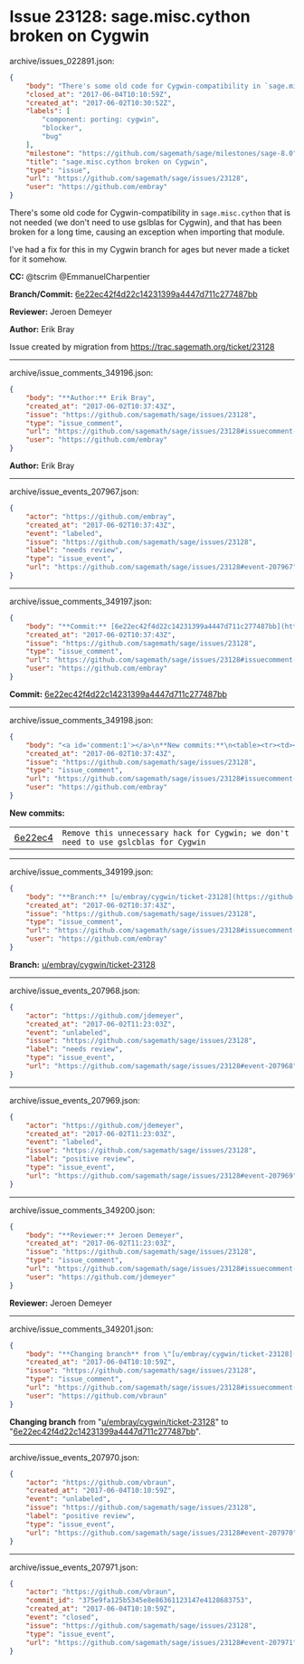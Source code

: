# Issue 23128: sage.misc.cython broken on Cygwin

archive/issues_022891.json:
```json
{
    "body": "There's some old code for Cygwin-compatibility in `sage.misc.cython` that is not needed (we don't need to use gslblas for Cygwin), and that has been broken for a long time, causing an exception when importing that module.\n\nI've had a fix for this in my Cygwin branch for ages but never made a ticket for it somehow.\n\n**CC:**  @tscrim @EmmanuelCharpentier\n\n**Branch/Commit:** [6e22ec42f4d22c14231399a4447d711c277487bb](https://github.com/sagemath/sagetrac-mirror/commit/6e22ec42f4d22c14231399a4447d711c277487bb)\n\n**Reviewer:** Jeroen Demeyer\n\n**Author:** Erik Bray\n\nIssue created by migration from https://trac.sagemath.org/ticket/23128\n\n",
    "closed_at": "2017-06-04T10:10:59Z",
    "created_at": "2017-06-02T10:30:52Z",
    "labels": [
        "component: porting: cygwin",
        "blocker",
        "bug"
    ],
    "milestone": "https://github.com/sagemath/sage/milestones/sage-8.0",
    "title": "sage.misc.cython broken on Cygwin",
    "type": "issue",
    "url": "https://github.com/sagemath/sage/issues/23128",
    "user": "https://github.com/embray"
}
```
There's some old code for Cygwin-compatibility in `sage.misc.cython` that is not needed (we don't need to use gslblas for Cygwin), and that has been broken for a long time, causing an exception when importing that module.

I've had a fix for this in my Cygwin branch for ages but never made a ticket for it somehow.

**CC:**  @tscrim @EmmanuelCharpentier

**Branch/Commit:** [6e22ec42f4d22c14231399a4447d711c277487bb](https://github.com/sagemath/sagetrac-mirror/commit/6e22ec42f4d22c14231399a4447d711c277487bb)

**Reviewer:** Jeroen Demeyer

**Author:** Erik Bray

Issue created by migration from https://trac.sagemath.org/ticket/23128





---

archive/issue_comments_349196.json:
```json
{
    "body": "**Author:** Erik Bray",
    "created_at": "2017-06-02T10:37:43Z",
    "issue": "https://github.com/sagemath/sage/issues/23128",
    "type": "issue_comment",
    "url": "https://github.com/sagemath/sage/issues/23128#issuecomment-349196",
    "user": "https://github.com/embray"
}
```

**Author:** Erik Bray



---

archive/issue_events_207967.json:
```json
{
    "actor": "https://github.com/embray",
    "created_at": "2017-06-02T10:37:43Z",
    "event": "labeled",
    "issue": "https://github.com/sagemath/sage/issues/23128",
    "label": "needs review",
    "type": "issue_event",
    "url": "https://github.com/sagemath/sage/issues/23128#event-207967"
}
```



---

archive/issue_comments_349197.json:
```json
{
    "body": "**Commit:** [6e22ec42f4d22c14231399a4447d711c277487bb](https://github.com/sagemath/sagetrac-mirror/commit/6e22ec42f4d22c14231399a4447d711c277487bb)",
    "created_at": "2017-06-02T10:37:43Z",
    "issue": "https://github.com/sagemath/sage/issues/23128",
    "type": "issue_comment",
    "url": "https://github.com/sagemath/sage/issues/23128#issuecomment-349197",
    "user": "https://github.com/embray"
}
```

**Commit:** [6e22ec42f4d22c14231399a4447d711c277487bb](https://github.com/sagemath/sagetrac-mirror/commit/6e22ec42f4d22c14231399a4447d711c277487bb)



---

archive/issue_comments_349198.json:
```json
{
    "body": "<a id='comment:1'></a>\n**New commits:**\n<table><tr><td><a href=\"https://github.com/sagemath/sagetrac-mirror/commit/6e22ec42f4d22c14231399a4447d711c277487bb\">6e22ec4</a></td><td><code>Remove this unnecessary hack for Cygwin; we don't need to use gslcblas for Cygwin</code></td></tr></table>\n",
    "created_at": "2017-06-02T10:37:43Z",
    "issue": "https://github.com/sagemath/sage/issues/23128",
    "type": "issue_comment",
    "url": "https://github.com/sagemath/sage/issues/23128#issuecomment-349198",
    "user": "https://github.com/embray"
}
```

<a id='comment:1'></a>
**New commits:**
<table><tr><td><a href="https://github.com/sagemath/sagetrac-mirror/commit/6e22ec42f4d22c14231399a4447d711c277487bb">6e22ec4</a></td><td><code>Remove this unnecessary hack for Cygwin; we don't need to use gslcblas for Cygwin</code></td></tr></table>




---

archive/issue_comments_349199.json:
```json
{
    "body": "**Branch:** [u/embray/cygwin/ticket-23128](https://github.com/sagemath/sagetrac-mirror/tree/u/embray/cygwin/ticket-23128)",
    "created_at": "2017-06-02T10:37:43Z",
    "issue": "https://github.com/sagemath/sage/issues/23128",
    "type": "issue_comment",
    "url": "https://github.com/sagemath/sage/issues/23128#issuecomment-349199",
    "user": "https://github.com/embray"
}
```

**Branch:** [u/embray/cygwin/ticket-23128](https://github.com/sagemath/sagetrac-mirror/tree/u/embray/cygwin/ticket-23128)



---

archive/issue_events_207968.json:
```json
{
    "actor": "https://github.com/jdemeyer",
    "created_at": "2017-06-02T11:23:03Z",
    "event": "unlabeled",
    "issue": "https://github.com/sagemath/sage/issues/23128",
    "label": "needs review",
    "type": "issue_event",
    "url": "https://github.com/sagemath/sage/issues/23128#event-207968"
}
```



---

archive/issue_events_207969.json:
```json
{
    "actor": "https://github.com/jdemeyer",
    "created_at": "2017-06-02T11:23:03Z",
    "event": "labeled",
    "issue": "https://github.com/sagemath/sage/issues/23128",
    "label": "positive review",
    "type": "issue_event",
    "url": "https://github.com/sagemath/sage/issues/23128#event-207969"
}
```



---

archive/issue_comments_349200.json:
```json
{
    "body": "**Reviewer:** Jeroen Demeyer",
    "created_at": "2017-06-02T11:23:03Z",
    "issue": "https://github.com/sagemath/sage/issues/23128",
    "type": "issue_comment",
    "url": "https://github.com/sagemath/sage/issues/23128#issuecomment-349200",
    "user": "https://github.com/jdemeyer"
}
```

**Reviewer:** Jeroen Demeyer



---

archive/issue_comments_349201.json:
```json
{
    "body": "**Changing branch** from \"[u/embray/cygwin/ticket-23128](https://github.com/sagemath/sagetrac-mirror/tree/u/embray/cygwin/ticket-23128)\" to \"[6e22ec42f4d22c14231399a4447d711c277487bb](https://github.com/sagemath/sagetrac-mirror/commit/6e22ec42f4d22c14231399a4447d711c277487bb)\".",
    "created_at": "2017-06-04T10:10:59Z",
    "issue": "https://github.com/sagemath/sage/issues/23128",
    "type": "issue_comment",
    "url": "https://github.com/sagemath/sage/issues/23128#issuecomment-349201",
    "user": "https://github.com/vbraun"
}
```

**Changing branch** from "[u/embray/cygwin/ticket-23128](https://github.com/sagemath/sagetrac-mirror/tree/u/embray/cygwin/ticket-23128)" to "[6e22ec42f4d22c14231399a4447d711c277487bb](https://github.com/sagemath/sagetrac-mirror/commit/6e22ec42f4d22c14231399a4447d711c277487bb)".



---

archive/issue_events_207970.json:
```json
{
    "actor": "https://github.com/vbraun",
    "created_at": "2017-06-04T10:10:59Z",
    "event": "unlabeled",
    "issue": "https://github.com/sagemath/sage/issues/23128",
    "label": "positive review",
    "type": "issue_event",
    "url": "https://github.com/sagemath/sage/issues/23128#event-207970"
}
```



---

archive/issue_events_207971.json:
```json
{
    "actor": "https://github.com/vbraun",
    "commit_id": "375e9fa125b5345e8e86361123147e4128683753",
    "created_at": "2017-06-04T10:10:59Z",
    "event": "closed",
    "issue": "https://github.com/sagemath/sage/issues/23128",
    "type": "issue_event",
    "url": "https://github.com/sagemath/sage/issues/23128#event-207971"
}
```
